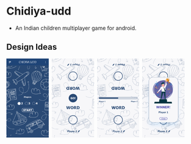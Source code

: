 # Chidiya-udd
- An Indian children multiplayer game for android.

## Design Ideas
<img src="https://github.com/ParmarTarun/Chidiya-udd/blob/master/design/HomeScreen.png" width="22%"/>&nbsp;&nbsp;<img src="https://github.com/ParmarTarun/Chidiya-udd/blob/master/design/GameScreen.png" width="22%"/>&nbsp;&nbsp;<img src="https://github.com/ParmarTarun/Chidiya-udd/blob/master/design/GameScreen1.png" width="22%"/>&nbsp;&nbsp;<img src="https://github.com/ParmarTarun/Chidiya-udd/blob/master/design/GameEndScreen.png" width="22%"/>
